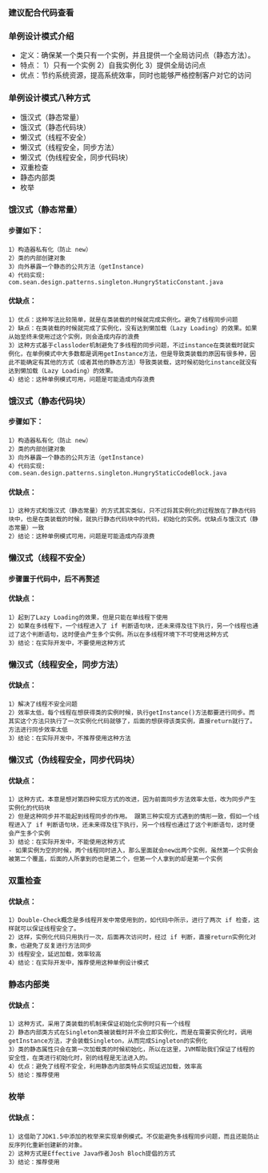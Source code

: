 ### 建议配合代码查看

### 单例设计模式介绍
- 定义：确保某一个类只有一个实例，并且提供一个全局访问点（静态方法）。
- 特点：
    1）只有一个实例
    2）自我实例化
    3）提供全局访问点
- 优点：节约系统资源，提高系统效率，同时也能够严格控制客户对它的访问

### 单例设计模式八种方式
- 饿汉式（静态常量）
- 饿汉式（静态代码块）
- 懒汉式（线程不安全）
- 懒汉式（线程安全，同步方法）
- 懒汉式（伪线程安全，同步代码块）
- 双重检查
- 静态内部类
- 枚举

### 饿汉式（静态常量）
#### 步骤如下：
    1）构造器私有化（防止 new）
    2）类的内部创建对象
    3）向外暴露一个静态的公共方法（getInstance)
    4）代码实现: com.sean.design.patterns.singleton.HungryStaticConstant.java
#### 优缺点：
    1）优点：这种写法比较简单，就是在类装载的时候就完成实例化。避免了线程同步问题
    2）缺点：在类装载的时候就完成了实例化，没有达到懒加载（Lazy Loading）的效果。如果从始至终未使用过这个实例，则会造成内存的浪费
    3）这种方式基于classloder机制避免了多线程的同步问题，不过instance在类装载时就实例化，在单例模式中大多数都是调用getInstance方法，但是导致类装载的原因有很多种，因此不能确定有其他的方式（或者其他的静态方法）导致类装载，这时候初始化instance就没有达到懒加载（Lazy Loading）的效果。
    4）结论：这种单例模式可用，问题是可能造成内存浪费

### 饿汉式（静态代码块）
#### 步骤如下：
    1）构造器私有化（防止 new）
    2）类的内部创建对象
    3）向外暴露一个静态的公共方法（getInstance)
    4）代码实现: com.sean.design.patterns.singleton.HungryStaticCodeBlock.java
#### 优缺点：
    1）这种方式和饿汉式（静态常量）的方式其实类似，只不过将其实例化的过程放在了静态代码块中，也是在类装载的时候，就执行静态代码块中的代码，初始化的实例。优缺点与饿汉式（静态常量）一致
    2）结论：这种单例模式可用，问题是可能造成内存浪费

### 懒汉式（线程不安全）
#### 步骤置于代码中，后不再赘述
#### 优缺点：
    1）起到了Lazy Loading的效果，但是只能在单线程下使用
    2）如果在多线程下，一个线程进入了 if 判断语句块，还未来得及往下执行，另一个线程也通过了这个判断语句，这时便会产生多个实例。所以在多线程环境下不可使用这种方式
    3）结论：在实际开发中，不要使用这种方式

### 懒汉式（线程安全，同步方法）
#### 优缺点：
    1）解决了线程不安全问题
    2）效率太低，每个线程在想获得类的实例时候，执行getInstance()方法都要进行同步。而其实这个方法只执行了一次实例化代码就够了，后面的想获得该类实例，直接return就行了。方法进行同步效率太低
    3）结论：在实际开发中，不推荐使用这种方法

### 懒汉式（伪线程安全，同步代码块）
#### 优缺点：
    1）这种方式，本意是想对第四种实现方式的改进，因为前面同步方法效率太低，改为同步产生实例化的代码块
    2）但是这种同步并不能起到线程同步的作用。 跟第三种实现方式遇到的情形一致，假如一个线程进入了 if 判断语句块，还未来得及往下执行，另一个线程也通过了这个判断语句，这时便会产生多个实例
    3）结论：在实际开发中，不能使用这种方式
    - 如果实例为空的时候，两个线程同时进入，那么里面就会new出两个实例，虽然第一个实例会被第二个覆盖，后面的人所拿到的也是第二个，但第一个人拿到的却是第一个实例
    
### 双重检查
#### 优缺点：
    1）Double-Check概念是多线程开发中常使用到的，如代码中所示，进行了两次 if 检查，这样就可以保证线程安全了。
    2）这样，实例化代码只用执行一次，后面再次访问时，经过 if 判断，直接return实例化对象，也避免了反复进行方法同步
    3）线程安全，延迟加载，效率较高
    4）结论：在实际开发中，推荐使用这种单例设计模式

### 静态内部类
#### 优缺点：
    1）这种方式，采用了类装载的机制来保证初始化实例时只有一个线程
    2）静态内部类方式在Singleton类被装载时并不会立即实例化，而是在需要实例化时，调用getInstance方法，才会装载Singleton，从而完成Singleton的实例化
    3）类的静态属性只会在第一次加载类的时候初始化，所以在这里，JVM帮助我们保证了线程的安全性，在类进行初始化时，别的线程是无法进入的。
    4）优点：避免了线程不安全，利用静态内部类特点实现延迟加载，效率高
    5）结论：推荐使用
    
### 枚举
#### 优缺点：
    1）这借助了JDK1.5中添加的枚举来实现单例模式。不仅能避免多线程同步问题，而且还能防止反序列化重新创建新的对象。
    2）这种方式是Effective Java作者Josh Bloch提倡的方式
    3）结论：推荐使用